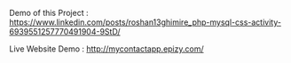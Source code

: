 Demo of this Project : https://www.linkedin.com/posts/roshan13ghimire_php-mysql-css-activity-6939551257770491904-9StD/

Live Website Demo : http://mycontactapp.epizy.com/
